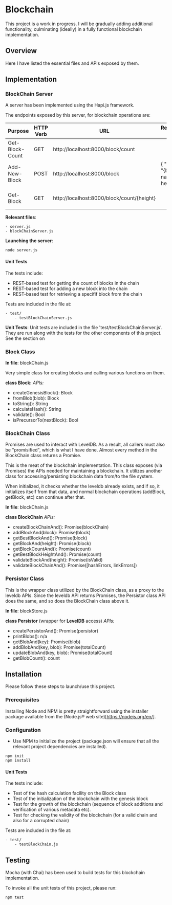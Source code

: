# Blockchain

This project is a work in progress. I will be gradually adding additional functionality, culminating (ideally) in a fully functional blockchain implementation.

## Overview

Here I have listed the essential files and APIs exposed by them.

## Implementation

### BlockChain Server

A server has been implemented using the Hapi.js framework.

The endpoints exposed by this server, for blockchain operations are:

| Purpose  | HTTP Verb | URL | Request-Body | Expected-Response |
| ------------- | ---------- | --- | ---------------------- | --- |
| Get-Block-Count  | GET  |  http://localhost:8000/block/count |     | "{count}" |
| Add-New-Block  | POST  | http://localhost:8000/block  | { "body" : "{block-name-here}" } | |
| Get-Block  | GET  |  http://localhost:8000/block/count/{height} | | "{JSON-of-block-object}" |

**Relevant files**:
```
- server.js
- blockChainServer.js
```

**Launching the server**:
```
node server.js
```

#### Unit Tests

The tests include:
- REST-based test for getting the count of blocks in the chain
- REST-based test for adding a new block into the chain
- REST-based test for retrieving a specifif block from the chain

Tests are included in the file at:
```
- test/
    - testBlockChainServer.js
```


**Unit Tests**:
Unit tests are included in the file 'test/testBlockChainServer.js'. They are run along with the tests for the other components of this project. See the section on 

### Block Class

**In file**: blockChain.js

Very simple class for creating blocks and calling various functions on them.

**class Block:**
*APIs:*
- createGenesisBlock(): Block
- fromBlob(blob): Block
- toString(): String
- calculateHash(): String
- validate(): Bool
- isPrecursorTo(nextBlock): Bool

### BlockChain Class

Promises are used to interact with LevelDB. As a result, all callers must also be "promisified", which is what I have done. Almost every method in the BlockChain class returns a Promise.

This is the meat of the blockchain implementation. This class exposes (via Promises) the APIs needed for maintaining a blockchain. It utilizes another class for accessing/persisting blockchain data from/to the file system.

When initialized, it checks whether the leveldb already exists, and if so, it initializes itself from that data, and normal blockchain operations (addBlock, getBlock, etc) can continue after that.

**In file**: blockChain.js

**class BlockChain**
*APIs:*
- createBlockChainAnd(): Promise(blockChain)
- addBlockAnd(block): Promise(block)
- getBestBlockAnd(): Promise(block)
- getBlockAnd(height): Promise(block)
- getBlockCountAnd(): Promise(count)
- getBestBlockHeightAnd(): Promise(count)
- validateBlockAnd(height): Promise(isValid)
- validateBlockChainAnd(): Promise([hashErrors, linkErrors])

### Persistor Class

This is the wrapper class utilized by the BlockChain class, as a proxy to the leveldb APIs. Since the leveldb API returns Promises, the Persistor class API does the same, and so does the BlockChain class above it.

**In file**: blockStore.js

**class Persistor** (wrapper for **LevelDB** access)
*APIs:*
- createPersistorAnd(): Promise(persistor)
- printBlobs(): n/a
- getBlobAnd(key): Promise(blob)
- addBlobAnd(key, blob): Promise(totalCount)
- updateBlobAnd(key, blob): Promise(totalCount)
- getBlobCount(): count


## Installation

Please follow these steps to launch/use this project.

### Prerequisites

Installing Node and NPM is pretty straightforward using the installer package available from the (Node.js® web site)[https://nodejs.org/en/].

### Configuration

- Use NPM to initialize the project (package.json will ensure that all the relevant project dependencies are installed).
```
npm init
npm install
```
#### Unit Tests

The tests include:
- Test of the hash calculation facility on the Block class
- Test of the initialization of the blockchain with the genesis block
- Test for the growth of the blockchain (sequence of block additions and verification of various metadata etc).
- Test for checking the validity of the blockchain (for a valid chain and also for a corrupted chain)

Tests are included in the file at:
```
- test/
    - testBlockChain.js
```

## Testing

Mocha (with Chai) has been used to build tests for this blockchain implementation.

To invoke all the unit tests of this project, please run:
```
npm test
```
